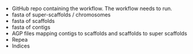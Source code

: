 - GitHub repo containing the workflow. The workflow needs to run.
- fasta of super-scaffolds / chromosomes
- fasta of scaffolds
- fasta of contigs
- AGP files mapping contigs to scaffolds and scaffolds to super scaffolds
- Repea
- Indices
